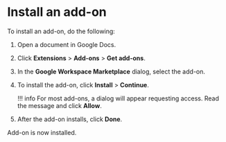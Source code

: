 # Install an add-on

To install an add-on, do the following:

1. Open a document in Google Docs.
1. Click **Extensions** > **Add-ons** > **Get add-ons**.
1. In the **Google Workspace Marketplace** dialog, select the add-on.
1. To install the add-on, click **Install** > **Continue**.

    !!! info
        For most add-ons, a dialog will appear requesting access. Read the message and click **Allow**.

1. After the add-on installs, click **Done**.

Add-on is now installed.




